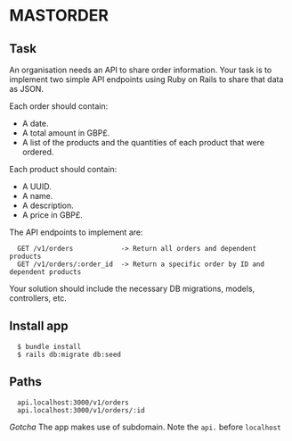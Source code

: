 # MASTORDER

## Task
An organisation needs an API to share order information. Your task is to implement two simple API endpoints using Ruby on Rails to share that data as JSON.

Each order should contain:
* A date.
* A total amount in GBP£.
* A list of the products and the quantities of each product that were ordered.

Each product should contain:
* A UUID.
* A name.
* A description.
* A price in GBP£.

The API endpoints to implement are:
```
  GET /v1/orders            -> Return all orders and dependent products
  GET /v1/orders/:order_id  -> Return a specific order by ID and dependent products
```

Your solution should include the necessary DB migrations, models, controllers, etc.

## Install app
```
  $ bundle install
  $ rails db:migrate db:seed
```

## Paths
```
  api.localhost:3000/v1/orders
  api.localhost:3000/v1/orders/:id
```

_Gotcha_
The app makes use of subdomain.
Note the `api.` before `localhost`
